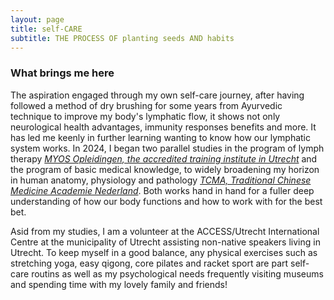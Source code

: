 ```yaml
---
layout: page
title: self-CARE
subtitle: THE PROCESS OF planting seeds AND habits
---
```



### What brings me here

The aspiration engaged through my own self-care journey, after having followed a method of dry brushing for some years from Ayurvedic technique to improve my body's lymphatic flow, it shows not only neurological health advantages, immunity responses benefits and more. 
It has led me keenly in further learning wanting to know how our lymphatic system works.
In 2024, I began two parallel studies in the program of lymph therapy  *[MYOS Opleidingen, the accredited training institute in Utrecht](https://myosopleidingen.nl/opleiding/lymfedrainage/)* and the program of basic medical knowledge, to widely broadening my horizon in human anatomy, physiology and pathology *[TCMA, Traditional Chinese Medicine Academie Nederland](https://tcma.nl/medische-basiskennis/)*. Both works hand in hand for a fuller deep understanding of how our body functions and how to work with for the best bet.
<br>

Asid from my studies, I am a volunteer at the ACCESS/Utrecht International Centre at the municipality of Utrecht assisting non-native speakers living in Utrecht.
To keep myself in a good balance, any physical exercises such as stretching yoga, easy qigong, core pilates and racket sport are part self-care routins as well as my psychological needs frequently visiting museums and spending time with my lovely family and friends!
<br>


